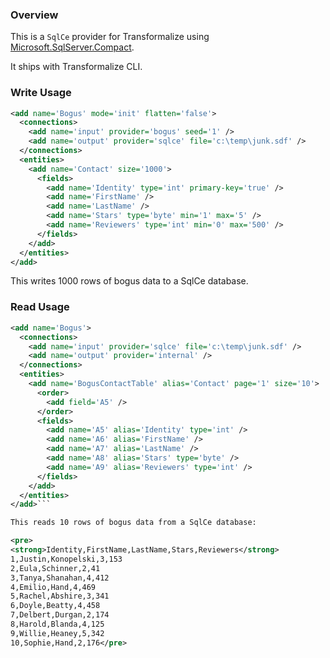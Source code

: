 ### Overview

This is a `SqlCe` provider for Transformalize using [Microsoft.SqlServer.Compact](https://www.nuget.org/packages/Microsoft.SqlServer.Compact).  

It ships with Transformalize CLI.

### Write Usage

```xml
<add name='Bogus' mode='init' flatten='false'>
  <connections>
    <add name='input' provider='bogus' seed='1' />
    <add name='output' provider='sqlce' file='c:\temp\junk.sdf' />
  </connections>
  <entities>
    <add name='Contact' size='1000'>
      <fields>
        <add name='Identity' type='int' primary-key='true' />
        <add name='FirstName' />
        <add name='LastName' />
        <add name='Stars' type='byte' min='1' max='5' />
        <add name='Reviewers' type='int' min='0' max='500' />
      </fields>
    </add>
  </entities>
</add>
```

This writes 1000 rows of bogus data to a SqlCe database.

### Read Usage

```xml
<add name='Bogus'>
  <connections>
    <add name='input' provider='sqlce' file='c:\temp\junk.sdf' />
    <add name='output' provider='internal' />
  </connections>
  <entities>
    <add name='BogusContactTable' alias='Contact' page='1' size='10'>
      <order>
        <add field='A5' />
      </order>
      <fields>
        <add name='A5' alias='Identity' type='int' />
        <add name='A6' alias='FirstName' />
        <add name='A7' alias='LastName' />
        <add name='A8' alias='Stars' type='byte' />
        <add name='A9' alias='Reviewers' type='int' />
      </fields>
    </add>
  </entities>
</add>```

This reads 10 rows of bogus data from a SqlCe database:

<pre>
<strong>Identity,FirstName,LastName,Stars,Reviewers</strong>
1,Justin,Konopelski,3,153
2,Eula,Schinner,2,41
3,Tanya,Shanahan,4,412
4,Emilio,Hand,4,469
5,Rachel,Abshire,3,341
6,Doyle,Beatty,4,458
7,Delbert,Durgan,2,174
8,Harold,Blanda,4,125
9,Willie,Heaney,5,342
10,Sophie,Hand,2,176</pre>